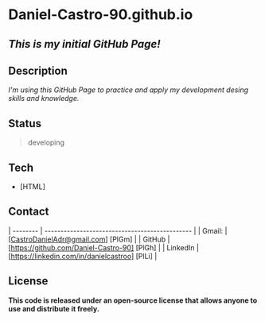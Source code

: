 # Daniel-Castro-90.github.io
## _This is my initial GitHub Page!_

## Description
*I'm using this GitHub Page to practice and apply my development desing skills and knowledge.*

## Status 
> developing

## Tech
- [HTML]

## Contact
| -------- | ---------------------------------------------- |
| Gmail:   | [CastroDanielAdr@gmail.com] [PlGm]             |
| GitHub   | [https://github.com/Daniel-Castro-90] [PlGh]   |
| LinkedIn | [https://linkedin.com/in/danielcastroo] [PlLi] |

## License

**This code is released under an open-source license that allows anyone to use and distribute it freely.**

